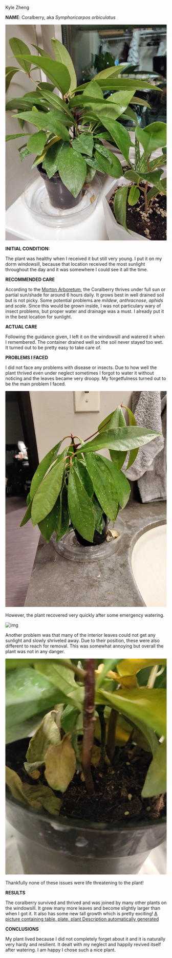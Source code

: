 Kyle Zheng

**NAME**: Coralberry, aka *Symphoricarpos orbiculatus*

![A picture containing plant, flower, spathiphyllum  Description automatically generated](./plant1.jpg)

**INITIAL CONDITION:**

The plant was healthy when I received it but still very young. I put it on my dorm windowsill, because that location received the most sunlight throughout the day and it was somewhere I could see it all the time.

**RECOMMENDED CARE**

According to the [Morton Arboretum](https://www.mortonarb.org/trees-plants/tree-plant-descriptions/coralberry), the Coralberry thrives under full sun or partial sun/shade for around 6 hours daily. It grows best in well drained soil but is not picky. Some potential problems are *mildew*, *anthracnose*, *aphids* and *scale*. Since this would be grown inside, I was not particulary wary of insect problems, but proper water and drainage was a must. I already put it in the best location for sunlight.


**ACTUAL CARE**

Following the guidance given, I left it on the windowsill and watered it when I remembered. The container drained well so the soil never stayed too wet. It turned out to be pretty easy to take care of.

**PROBLEMS I FACED**

I did not face any problems with disease or insects. Due to how well the plant thrived even under neglect sometimes I forgot to water it without noticing and the leaves became very droopy. My forgetfulness turned out to be the main problem I faced.

![img](./plant_sad.jpg)

However, the plant recovered very quickly after some emergency watering. 

![img](./planttimelapse.gif)

Another problem was that many of the interior leaves could not get any sunlight and slowly shriveled away. Due to their position, these were also different to reach for removal. This was somewhat annoying but overall the plant was not in any danger.

![A picture containing plant](./plant_leaves.jpg)

 Thankfully none of these issues were life threatening to the plant!

**RESULTS**

 The coralberry survived and thrived and was joined by many other plants on the windowsill. It grew many more leaves and become slightly larger than when I got it. It also has some new tall growth which is pretty exciting! [A picture containing table, plate, plant  Description automatically generated](./plant_family.jpg)

**CONCLUSIONS**

My plant lived because I did not completely forget about it and it is naturally very hardy and resilient. It dealt with my neglect and happily revived itself after watering. I am happy I chose such a nice plant.

